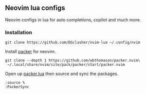 ## Neovim lua configs
Neovim configs in lua for auto completions, copilot and much more.

### Installation
```
git clone https://github.com/DGclasher/nvim-lua ~/.config/nvim
```

Install [packer](https://github.com/wbthomason/packer.nvim) for neovim.
```
git clone --depth 1 https://github.com/wbthomason/packer.nvim\
 ~/.local/share/nvim/site/pack/packer/start/packer.nvim
```

Open up [packer.lua](./lua/clasher/packer.lua) then source and sync the packages.
```
:source %
:PackerSync
```